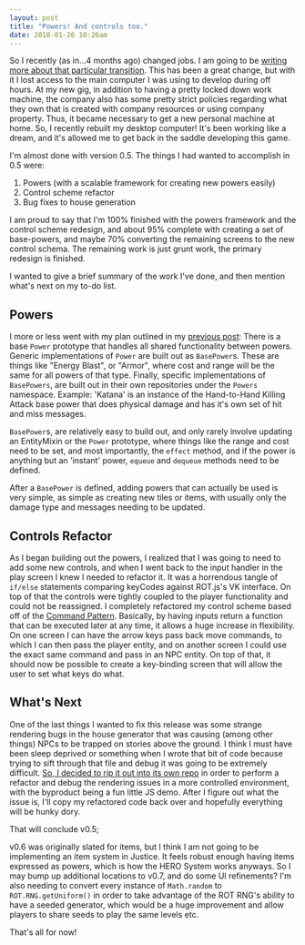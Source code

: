 ```yaml
---
layout: post
title: "Powers! And controls too."
date: 2018-01-26 10:26am
---
```


So I recently (as in...4 months ago) changed jobs. I am going to be [writing more about that particular transition](/thoughts). This has been a great change, but with it I lost access to the main computer I was using to develop during off hours. At my new gig, in addition to having a pretty locked down work machine, the company also has some pretty strict policies regarding what they own that is created with company resources or using company property. Thus, it became necessary to get a new personal machine at home. So, I recently rebuilt my desktop computer! It's been working like a dream, and it's allowed me to get back in the saddle developing this game.

I'm almost done with version 0.5. The things I had wanted to accomplish in 0.5 were:

1. Powers (with a scalable framework for creating new powers easily)
2. Control scheme refactor
3. Bug fixes to house generation

I am proud to say that I'm 100% finished with the powers framework and the control scheme redesign, and about 95% complete with creating a set of base-powers, and maybe 70% converting the remaining screens to the new control schema. The remaining work is just grunt work, the primary redesign is finished.

I wanted to give a brief summary of the work I've done, and then mention what's next on my to-do list.

## Powers

I more or less went with my plan outlined in my [previous post](/hero/2017/07/06/powers.html): There is a base `Power` prototype that handles all shared functionality between powers. Generic implementations of `Power` are built out as `BasePower`s. These are things like "Energy Blast", or "Armor", where cost and range will be the same for all powers of that type. Finally, specific implementations of `BasePowers`, are built out in their own repositories under the `Powers` namespace. Example: 'Katana' is an instance of the Hand-to-Hand Killing Attack base power that does physical damage and has it's own set of hit and miss messages.

`BasePower`s, are relatively easy to build out, and only rarely involve updating an EntityMixin or the `Power` prototype, where things like the range and cost need to be set, and most importantly, the `effect` method, and if the power is anything but an 'instant' power, `equeue` and `dequeue` methods need to be defined.

After a `BasePower` is defined, adding powers that can actually be used is very simple, as simple as creating new tiles or items, with usually only the damage type and messages needing to be updated.

## Controls Refactor

As I began building out the powers, I realized that I was going to need to add some new controls, and when I went back to the input handler in the play screen I knew I needed to refactor it. It was a horrendous tangle of `if/else` statements comparing keyCodes against ROT.js's VK interface. On top of that the controls were tightly coupled to the player functionality and could not be reassigned. I completely refactored my control scheme based off of the [Command Pattern](http://gameprogrammingpatterns.com/command.html). Basically, by having inputs return a function that can be executed later at any time, it allows a huge increase in flexibility. On one screen I can have the arrow keys pass back move commands, to which I can then pass the player entity, and on another screen I could use the exact same command and pass in an NPC entity. On top of that, it should now be possible to create a key-binding screen that will allow the user to set what keys do what.

## What's Next

One of the last things I wanted to fix this release was some strange rendering bugs in the house generator that was causing (among other things) NPCs to be trapped on stories above the ground. I think I must have been sleep deprived or something when I wrote that bit of code because trying to sift through that file and debug it was going to be extremely difficult. [So, I decided to rip it out into its own repo](https://github.com/jakofranko/maison) in order to perform a refactor and debug the rendering issues in a more controlled environment, with the byproduct being a fun little JS demo. After I figure out what the issue is, I'll copy my refactored code back over and hopefully everything will be hunky dory.

That will conclude v0.5;

v0.6 was originally slated for items, but I think I am not going to be implementing an item system in Justice. It feels robust enough having items expressed as powers, which is how the HERO System works anyways. So I may bump up additional locations to v0.7, and do some UI refinements? I'm also needing to convert every instance of `Math.random` to `ROT.RNG.getUniform()` in order to take advantage of the ROT RNG's ability to have a seeded generator, which would be a huge improvement and allow players to share seeds to play the same levels etc.

That's all for now!
